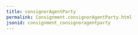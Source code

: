 ```yaml
---
title: consignorAgentParty
permalink: Consignment.consignorAgentParty.html
jsonid: consignment_consignoragentparty
---
```

